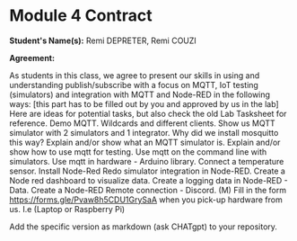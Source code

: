 # Module 4 Contract 

**Student's Name(s):** Remi DEPRETER, Remi COUZI

**Agreement:**

As students in this class, we agree to present our skills in using and understanding publish/subscribe with a focus on MQTT, IoT testing (simulators) and integration with MQTT and Node-RED in the following ways:
[this part has to be filled out by you and approved by us in the lab]
Here are ideas for potential tasks, but also check the old Lab Tasksheet for reference.
Demo MQTT. Wildcards and different clients.
Show us MQTT simulator with 2 simulators and 1 integrator.
Why did we install mosquitto this way?
Explain and/or show what an MQTT simulator is.
Explain and/or show how to use mqtt for testing.
Use mqtt on the command line with simulators.
Use mqtt in hardware - Arduino library. Connect a temperature sensor. 
Install Node-Red
Redo simulator integration in Node-RED. 
Create a Node red dashboard to visualize data.
Create a logging data in Node-RED - Data. 
Create a Node-RED Remote connection - Discord.
(M) Fill in the form https://forms.gle/Pvaw8h5CDU1GrySaA when you pick-up hardware from us. I.e (Laptop or Raspberry Pi)

Add the specific version as markdown (ask CHATgpt) to your repository.

